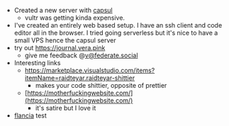 *   Created a new server with [capsul](https://capsul.org/)
    *   vultr was getting kinda expensive.
*   I've created an entirely web based setup. I have an ssh client and code editor all in the browser. I tried going serverless but it's nice to have a small VPS hence the capsul server
*   try out https://journal.vera.pink
    *   give me feedback @v@federate.social
*   Interesting links
    *   https://marketplace.visualstudio.com/items?itemName=raidteyar.raidteyar-shittier
        *   makes your code shittier, opposite of prettier
    *   [https://motherfuckingwebsite.com/](https://motherfuckingwebsite.com/)
        *   it's satire but I love it
*   [flancia](flancia) test